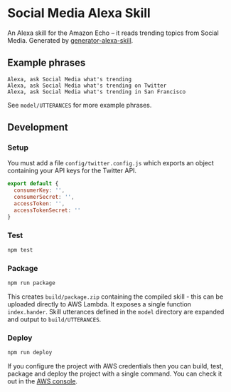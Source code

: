 # Social Media Alexa Skill

An Alexa skill for the Amazon Echo – it reads trending topics from Social Media. Generated by [generator-alexa-skill](https://github.com/cameronhunter/generator-alexa-skill).

## Example phrases
```
Alexa, ask Social Media what's trending
Alexa, ask Social Media what's trending on Twitter
Alexa, ask Social Media what's trending in San Francisco
```

See `model/UTTERANCES` for more example phrases.

## Development

### Setup
You must add a file `config/twitter.config.js` which exports an object containing your API keys for the Twitter API.

```javascript
export default {
  consumerKey: '',
  consumerSecret: '',
  accessToken: '',
  accessTokenSecret: ''
}
```

### Test

```bash
npm test
```

### Package

```bash
npm run package
```

This creates `build/package.zip` containing the compiled skill - this can be uploaded directly to AWS Lambda. It exposes a single function `index.hander`. Skill utterances defined in the `model` directory are expanded and output to `build/UTTERANCES`.

### Deploy

```bash
npm run deploy
```

If you configure the project with AWS credentials then you can build, test, package and deploy the project with a single command. You can check it out in the [AWS console](https://console.aws.amazon.com/lambda/home?region=us-east-1#/functions/social-media-alexa-skill).
